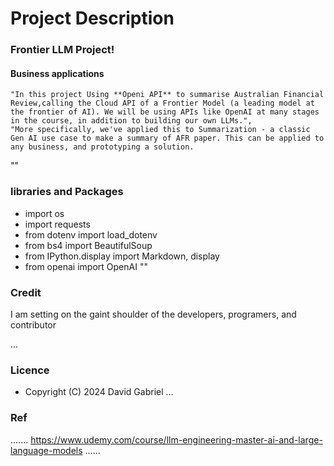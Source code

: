 # Project Description

###  Frontier LLM Project!
#### Business applications
    "In this project Using **Openi API** to summarise Australian Financial Review,calling the Cloud API of a Frontier Model (a leading model at the frontier of AI). We will be using APIs like OpenAI at many stages in the course, in addition to building our own LLMs.",
    "More specifically, we've applied this to Summarization - a classic Gen AI use case to make a summary of AFR paper. This can be applied to any business, and prototyping a solution.
""
### libraries and Packages
- import os
- import requests
- from dotenv import load_dotenv
- from bs4 import BeautifulSoup
- from IPython.display import Markdown, display
- from openai import OpenAI
""



### Credit #####
 I am setting on the gaint shoulder of the developers, programers, and contributor

...
### Licence 
 - Copyright (C) 2024 David Gabriel
...

### Ref
.......
https://www.udemy.com/course/llm-engineering-master-ai-and-large-language-models
......
